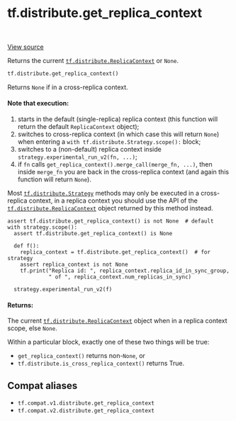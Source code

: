 <div itemscope itemtype="http://developers.google.com/ReferenceObject">
<meta itemprop="name" content="tf.distribute.get_replica_context" />
<meta itemprop="path" content="Stable" />
</div>

# tf.distribute.get_replica_context

<!-- Insert buttons and diff -->

<table class="tfo-notebook-buttons tfo-api" align="left">
</table>

<a target="_blank" href="/code/stable/tensorflow/python/distribute/distribution_strategy_context.py">View source</a>



Returns the current <a href="../../tf/distribute/ReplicaContext.md"><code>tf.distribute.ReplicaContext</code></a> or `None`.

``` python
tf.distribute.get_replica_context()
```



<!-- Placeholder for "Used in" -->

Returns `None` if in a cross-replica context.

#### Note that execution:



1. starts in the default (single-replica) replica context (this function
   will return the default `ReplicaContext` object);
2. switches to cross-replica context (in which case this will return
   `None`) when entering a `with tf.distribute.Strategy.scope():` block;
3. switches to a (non-default) replica context inside
   `strategy.experimental_run_v2(fn, ...)`;
4. if `fn` calls `get_replica_context().merge_call(merge_fn, ...)`, then
   inside `merge_fn` you are back in the cross-replica context (and again
   this function will return `None`).

Most <a href="../../tf/distribute/Strategy.md"><code>tf.distribute.Strategy</code></a> methods may only be executed in
a cross-replica context, in a replica context you should use the
API of the <a href="../../tf/distribute/ReplicaContext.md"><code>tf.distribute.ReplicaContext</code></a> object returned by this
method instead.

```
assert tf.distribute.get_replica_context() is not None  # default
with strategy.scope():
  assert tf.distribute.get_replica_context() is None

  def f():
    replica_context = tf.distribute.get_replica_context()  # for strategy
    assert replica_context is not None
    tf.print("Replica id: ", replica_context.replica_id_in_sync_group,
             " of ", replica_context.num_replicas_in_sync)

  strategy.experimental_run_v2(f)
```

#### Returns:

The current <a href="../../tf/distribute/ReplicaContext.md"><code>tf.distribute.ReplicaContext</code></a> object when in a replica context
scope, else `None`.

Within a particular block, exactly one of these two things will be true:

* `get_replica_context()` returns non-`None`, or
* `tf.distribute.is_cross_replica_context()` returns True.


## Compat aliases

* `tf.compat.v1.distribute.get_replica_context`
* `tf.compat.v2.distribute.get_replica_context`

